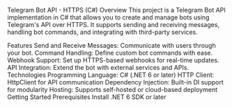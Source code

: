 Telegram Bot API - HTTPS (C#)
Overview
This project is a Telegram Bot API implementation in C# that allows you to create and manage bots using Telegram's API over HTTPS. It supports sending and receiving messages, handling bot commands, and integrating with third-party services.

Features
Send and Receive Messages: Communicate with users through your bot.
Command Handling: Define custom bot commands with ease.
Webhook Support: Set up HTTPS-based webhooks for real-time updates.
API Integration: Extend the bot with external services and APIs.
Technologies
Programming Language: C# (.NET 6 or later)
HTTP Client: HttpClient for API communication
Dependency Injection: Built-in DI support for modularity
Hosting: Supports self-hosted or cloud-based deployment
Getting Started
Prerequisites
Install .NET 6 SDK or later
